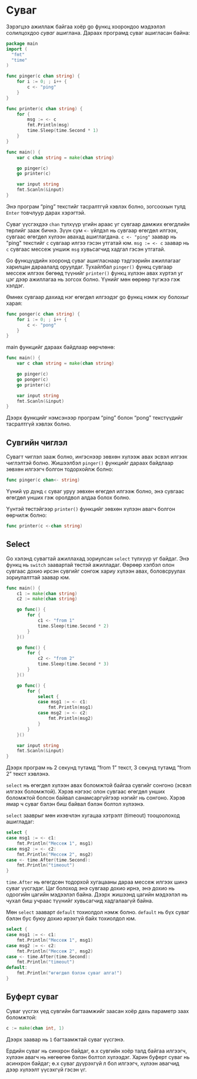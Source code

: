 # Суваг

Зэрэгцээ ажиллаж байгаа хоёр go функц хоорондоо мэдээлэл солилцохдоо _суваг_ ашиглана. Дараах програмд суваг ашигласан байна:

```go
package main
import (
  "fmt"
  "time"
)

func pinger(c chan string) {
    for i := 0; ; i++ {
        c <- "ping"
    }
}

func printer(c chan string) {
    for {
        msg := <- c
        fmt.Println(msg)
        time.Sleep(time.Second * 1)
    }
}

func main() {
    var c chan string = make(chan string)

    go pinger(c)
    go printer(c)

    var input string
    fmt.Scanln(&input)
}
```

Энэ програм “ping” текстийг тасралтгүй хэвлэх болно, зогсоохын тулд `Enter` товчлуур дарах хэрэгтэй.

Суваг үүсгэхдээ `chan` түлхүүр үгийн араас уг сувгаар дамжих өгөгдлийн төрлийг зааж бичнэ. Зүүн сум `<-` үйлдэл нь сувгаар өгөгдөл илгээх, сувгаас өгөгдөл хүлээн авахад ашиглагдана. `c <- "ping"` заавар нь "ping" текстийг `c` сувгаар илгээ гэсэн утгатай юм. `msg := <- c` заавар нь `c` сувгаас мессеж уншиж `msg` хувьсагчид хадгал гэсэн утгатай.

Go функцүүдийн хооронд суваг ашигласнаар тэдгээрийн ажиллагааг харилцан дараалалд оруулдаг. Тухайлбал `pinger()` функц сувгаар мессеж илгээх бөгөөд түүнийг `printer()` функц хүлээн авах хүртэл уг цэг дээр ажиллагаа нь зогсох болно. Үүнийг мөн өөрөөр түгжээ гэж хэлдэг.

Өмнөх сувгаар дахиад нэг өгөгдөл илгээдэг go функц нэмж юу болохыг харая:

```go
func ponger(c chan string) {
    for i := 0; ; i++ {
        c <- "pong"
    }
}
```

main функцийг дараах байдлаар өөрчлөнө:

```go
func main() {
    var c chan string = make(chan string)

    go pinger(c)
    go ponger(c)
    go printer(c)

    var input string
    fmt.Scanln(&input)
}
```

Дээрх функцийг нэмсэнээр програм “ping” болон “pong” текстүүдийг тасралтгүй хэвлэх болно.

## Сувгийн чиглэл

Сувагт чиглэл зааж болно, ингэснээр зөвхөн хүлээж авах эсвэл илгээх чиглэлтэй болно. Жишээлбэл `pinger()` функцийг дараах байдлаар зөвхөн илгээгч болгон тодорхойлж болно:

```go
func pinger(c chan<- string)
```

Үүний үр дүнд `c` суваг уруу зөвхөн өгөгдөл илгээж болно, энэ сувгаас өгөгдөл унших гэж оролдвол алдаа болох болно.

Үүнтэй төстэйгээр `printer()` функцийг зөвхөн хүлээн авагч болгон өөрчилж болно:

```go
func printer(c <-chan string)
```

## Select

Go хэлэнд сувагтай ажиллахад зориулсан `select` түлхүүр үг байдаг. Энэ функц нь `switch` заавартай төстэй ажилладаг. Өөрөөр хэлбэл олон сувгаас дохио ирсэн сувгийг сонгож хариу хүлээн авах, боловсруулах зориулалттай заавар юм.

```go
func main() {
    c1 := make(chan string)
    c2 := make(chan string)

    go func() {
        for {
            c1 <- "from 1"
            time.Sleep(time.Second * 2)
        }
    }()

    go func() {
        for {
            c2 <- "from 2"
            time.Sleep(time.Second * 3)
        }
    }()

    go func() {
        for {
            select {
            case msg1 := <- c1:
                fmt.Println(msg1)
            case msg2 := <- c2:
                fmt.Println(msg2)
            }
        }
    }()

    var input string
    fmt.Scanln(&input)
}
```

Дээрх програм нь 2 секунд тутамд “from 1” текст, 3 секунд тутамд “from 2” текст хэвлэнэ.

`select` нь өгөгдөл хүлээн авах боломжтой байгаа сувгийг сонгоно  \(эсвэл илгээх боломжтой\). Хэрэв нэгээс олон сувгаас өгөгдөл унших боломжтой болсон байвал санамсаргүйгээр нэгийг нь сонгоно. Хэрэв ямар ч суваг бэлэн биш байвал бэлэн болтол хүлээнэ.

`select` зааврыг мөн ихэвчлэн хугацаа хэтрэлт \(timeout\) тооцоолоход ашигладаг:

```go
select {
case msg1 := <- c1:
    fmt.Println("Мессеж 1", msg1)
case msg2 := <- c2:
    fmt.Println("Мессеж 2", msg2)
case <- time.After(time.Second):
    fmt.Println("timeout")
}
```

`time.After` нь өгөгдсөн тодорхой хугацааны дараа мессеж илгээх шинэ суваг үүсгэдэг. Цаг болоход энэ сувгаар дохио ирнэ, энэ дохио нь одоогийн цагийн мэдээлэл байна. Дээрх жишээнд цагийн мэдээлэл нь чухал биш учраас түүнийг хувьсагчид хадгалаагүй байна.

Мөн `select` зааварт `default` тохиолдол нэмж болно. `default` нь бүх суваг бэлэн бус буюу дохио ирэхгүй байх тохиолдол юм.

```go
select {
case msg1 := <- c1:
    fmt.Println("Мессеж 1", msg1)
case msg2 := <- c2:
    fmt.Println("Мессеж 2", msg2)
case <- time.After(time.Second):
    fmt.Println("timeout")
default:
    fmt.Println("өгөгдөл бэлэн суваг алга!")
}
```

## Буферт суваг

Суваг үүсгэх үед сувгийн багтаамжийг заасан хоёр дахь параметр заах боломжтой:

```go
c := make(chan int, 1)
```

Дээрх заавар нь `1` багтаамжтай суваг үүсгэнэ.

Ердийн суваг нь синхрон байдаг, ө.х сувгийн хоёр талд байгаа илгээгч, хүлээн авагч нь нөгөөгөө бэлэн болтол хүлээдэг. Харин буферт суваг нь асинхрон байдаг; ө.х суваг дүүрэхгүй л бол илгээгч, хүлээн авагчид дээр хүлээлт үүсэхгүй гэсэн үг.

